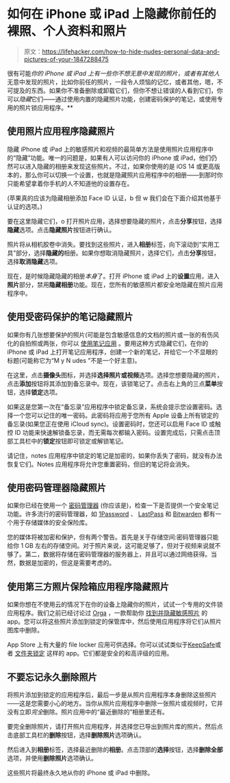 # 如何在 iPhone 或 iPad 上隐藏你前任的裸照、个人资料和照片

> 原文：<https://lifehacker.com/how-to-hide-nudes-personal-data-and-pictures-of-your-1847288475>

很有可能*你的 iPhone 或 iPad 上有一些你不想无意中发现的照片，或者有其他人*无意中发现的照片，比如你前任的照片，一段令人烦恼的记忆，或者其他，嗯，不可提及的东西。如果你不准备删除或卸载它们，但你不想让错误的人看到它们，你可以*隐藏*它们——通过使用内置的隐藏照片功能，创建密码保护的笔记，或使用专用的照片锁应用程序。** 



## 使用照片应用程序隐藏照片

隐藏 iPhone 或 iPad 上的敏感照片和视频的最简单方法是使用照片应用程序中的“隐藏”功能。唯一的问题是，如果有人可以访问你的 iPhone 或 iPad，他们仍然可以进入隐藏的相册来发现这些照片。不过，如果你使用的是 iOS 14 或更高版本的，那么你可以切换一个设置，也就是隐藏照片应用程序中的相册——到那时你只能希望拿着你手机的人不知道他的设置存在。

(苹果真的应该为隐藏相册添加 Face ID 认证，b 但 w 我们会在下面介绍其他基于认证的选项。)

要在这里隐藏它们，o 打开照片应用，选择想要隐藏的照片，点击**分享**按钮，选择**隐藏**选项。点击**隐藏照片**按钮进行确认。

照片将从相机胶卷中消失。要找到这些照片，进入**相册**标签，向下滚动到“实用工具”部分，选择**隐藏的**相册。如果你想取消隐藏照片，选择它们，点击**分享**按钮，选择**取消隐藏**选项。

现在，是时候隐藏隐藏的相册*本身*了。打开 iPhone 或 iPad 上的**设置**应用，进入**照片**部分，禁用**隐藏相册**功能。现在，您所有的敏感照片都安全地隐藏在照片应用程序中。

## 使用受密码保护的笔记隐藏照片

如果你有几张想要保护的照片(可能是包含敏感信息的文档的照片或一张的有伤风化的自拍照或两张，你可以 [使用笔记应用](https://lifehacker.com/which-note-taking-app-should-i-use-for-apple-devices-1844166294) 。要用这种方式隐藏它们，在你的 iPhone 或 iPad 上打开笔记应用程序，创建一个新的笔记，并给它一个不显眼的标题(可能称它为“M y N udes ”不是一个好主意)。

在这里，点击**摄像头**图标，并选择**选择照片或视频**选项。选择您想要隐藏的照片，点击**添加**按钮将其添加到备忘录中。现在，该锁笔记了。点击右上角的三点**菜单**按钮，选择**锁定**选项。

如果这是您第一次在“备忘录”应用程序中锁定备忘录，系统会提示您设置密码。选择一个您可以记住的唯一密码。此密码将应用于您所有 Apple 设备上所有锁定的备忘录(如果您正在使用 iCloud sync)。设置密码时，您还可以启用 Face ID 或触控 ID 功能来快速解锁备忘录，而无需每次都输入密码。设置完成后，只需点击顶部工具栏中的**锁定**按钮即可锁定或解锁笔记。

请记住，notes 应用程序中锁定的笔记是加密的，如果你丢失了密码，就没有办法恢复它们。Notes 应用程序将允许您重置密码，但旧的笔记将会消失。

## 使用密码管理器隐藏照片

如果你已经在使用一个 [密码管理器](https://lifehacker.com/the-five-best-password-managers-5529133) (你应该是)，检查一下是否提供一个安全笔记功能。许多流行的密码管理器，如 [1Password](https://1password.com/) 、 [LastPass](https://www.lastpass.com/) 和 [Bitwarden](https://lifehacker.com/bitwarden-is-now-the-best-free-alternative-to-lastpass-1846289833) 都有一个用于存储媒体的安全保险库。

您的媒体将被加密和保护，但有两个警告。首先是关于存储空间:密码管理器只能给你 1 GB 左右的存储空间。对于照片来说，这可能足够了，但对于视频来说就不够了。第二，数据将存储在密码管理器的服务器上，并且可以通过网络获得。当然，数据是加密的，但这是需要考虑的。

## 使用第三方照片保险箱应用程序隐藏照片

如果你想在不使用云的情况下在你的设备上隐藏你的照片，试试一个专用的文件锁应用程序。我们之前已经讨论过 [Orga](https://apps.apple.com/app/find-nude-text-in-pics-orga/id1305287901) ，一款帮助你 [找到并隐藏敏感照片](https://lifehacker.com/how-to-find-and-hide-your-nsfw-photos-in-ios-1833889371) 的 app。您可以将这些照片添加到锁定的保管库中，然后使用应用程序将它们从照片图库中删除。

App Store 上有大量的 file locker 应用可供选择。你可以试试类似于[KeepSafe](https://apps.apple.com/app/hide-photos-keepsafe-private/id510873505)或者 [文件夹锁定](https://apps.apple.com/au/app/folder-lock/id372925917) 这样的 app。它们都是安全的和高评级的应用。

## 不要忘记永久删除照片

将照片添加到锁定的应用程序后，最后一步是从照片应用程序本身删除这些照片——这是您需要小心的地方。当你从照片应用程序中删除一张照片或视频时，它并没有立即*完全*删除。照片应用中的“最近删除的”相册里还有。

要完全删除照片，请打开照片应用程序，并选择您已导出到照片库的照片。然后点击底部工具栏的**删除**按钮，选择**删除照片**选项确认。

然后进入到**相册**标签，选择最近删除的**相册**。点击顶部的**选择**按钮，选择**删除全部**选项，并使用**删除照片**选项确认。

这些照片将最终永久地从你的 iPhone 或 iPad 中删除。